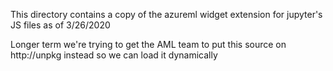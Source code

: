 This directory contains a copy of the azureml widget extension for jupyter's JS files as of 3/26/2020

Longer term we're trying to get the AML team to put this source on http://unpkg instead so we can load it dynamically
